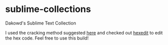 # sublime-collections
Dakowd's Sublime Text Collection

I used the cracking method suggested [here](https://gist.github.com/JerryLokjianming/71dac05f27f8c96ad1c8941b88030451?permalink_comment_id=5198126#gistcomment-5198126) and checked out [hexedit](https://hexed.it/) to edit the hex code.
Feel free to use this build!

